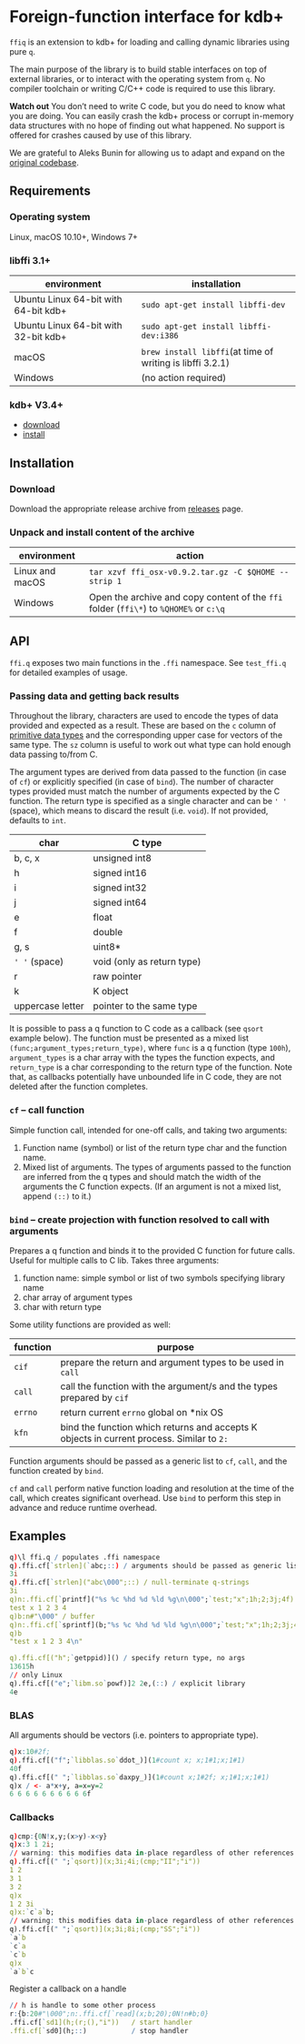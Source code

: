 # Foreign-function interface for kdb+

`ffiq` is an extension to kdb+ for loading and calling dynamic libraries using pure `q`. 

The main purpose of the library is to build stable interfaces on top of external libraries, or to interact with the operating system from `q`. No compiler toolchain or writing C/C++ code is required to use this library.

**Watch out** You don’t need to write C code, but you do need to know what you are doing. You can easily crash the kdb+ process or corrupt in-memory data structures with no hope of finding out what happened. No support is offered for crashes caused by use of this library.

We are grateful to Aleks Bunin for allowing us to adapt and expand on the [original codebase](https://github.com/enlnt/ffiq). 


## Requirements

### Operating system
Linux, macOS 10.10+, Windows 7+

### libffi 3.1+
environment                          | installation
-------------------------------------|----------------------------------------------------------
Ubuntu Linux 64-bit with 64-bit kdb+ | `sudo apt-get install libffi-dev`
Ubuntu Linux 64-bit with 32-bit kdb+ | `sudo apt-get install libffi-dev:i386`
macOS                                | `brew install libffi`(at time of writing is libffi 3.2.1)
Windows                              | (no action required)


### kdb+ V3.4+

- [download](http://kx.com/download/)
- [install](http://code.kx.com/q/tutorials/install/)


## Installation

### Download
Download the appropriate release archive from [releases](../../releases/latest) page. 

### Unpack and install content of the archive 

environment     | action
----------------|---------------------------------------------------------------------------------------
Linux and macOS | `tar xzvf ffi_osx-v0.9.2.tar.gz -C $QHOME --strip 1`
Windows         | Open the archive and copy content of the `ffi` folder (`ffi\*`) to `%QHOME%` or `c:\q`


## API

`ffi.q` exposes two main functions in the `.ffi` namespace. See `test_ffi.q` for detailed examples of usage.


### Passing data and getting back results

Throughout the library, characters are used to encode the types of data provided and expected as a result. These are based on the `c` column of [primitive data types](http://code.kx.com/q/ref/datatypes/#primitive-datatypes) and the corresponding upper case for vectors of the same type. The `sz` column is useful to work out what type can hold enough data passing to/from C.

The argument types are derived from data passed to the function (in case of `cf`) or explicitly specified (in case of `bind`). The number of character types provided must match the number of arguments expected by the C function.
The return type is specified as a single character and can be `' '` (space), which means to discard the result (i.e. `void`). If not provided, defaults to `int`.

char             | C type       
-----------------| -------------------------|
b, c, x          | unsigned int8
h                | signed int16
i                | signed int32
j                | signed int64
e                | float
f                | double
g, s             | uint8*
`' '` (space)    | void (only as return type)
r                | raw pointer
k                | K object
uppercase letter | pointer to the same type

It is possible to pass a q function to C code as a callback (see `qsort` example below). The function must be presented as a mixed list `(func;argument_types;return_type)`, where `func` is a q function (type `100h`), `argument_types` is a char array with the types the function expects, and `return_type` is a char corresponding to the return type of the function. Note that, as callbacks potentially have unbounded life in C code, they are not deleted after the function completes.


### `cf` – call function

Simple function call, intended for one-off calls, and taking two arguments:

1. Function name (symbol) or list of the return type char and the function name.
2. Mixed list of arguments. The types of arguments passed to the function are inferred from the q types and should match the width of the arguments the C function expects. (If an argument is not a mixed list, append `(::)` to it.)


### `bind` – create projection with function resolved to call with arguments

Prepares a q function and binds it to the provided C function for future calls. Useful for multiple calls to C lib. Takes three arguments:

1. function name: simple symbol or list of two symbols specifying library name 
2. char array of argument types
3. char with return type


Some utility functions are provided as well:

function | purpose
---------|-------------------------------------------------------------------------------------
`cif`    | prepare the return and argument types to be used in `call`
`call`   | call the function with the argument/s and the types prepared by `cif`
`errno`  | return current `errno` global on \*nix OS
`kfn`    | bind the function which returns and accepts K objects in current process. Similar to `2:`

Function arguments should be passed as a generic list to `cf`, `call`, and the function created by `bind`.

`cf` and `call` perform native function loading and resolution at the time of the call, which creates significant overhead. Use `bind` to perform this step in advance and reduce runtime overhead.


## Examples
```q
q)\l ffi.q / populates .ffi namespace
q).ffi.cf[`strlen](`abc;::) / arguments should be passed as generic lists
3i
q).ffi.cf[`strlen]("abc\000";::) / null-terminate q-strings
3i
q)n:.ffi.cf[`printf]("%s %c %hd %d %ld %g\n\000";`test;"x";1h;2;3j;4f)
test x 1 2 3 4
q)b:n#"\000" / buffer
q)n:.ffi.cf[`sprintf](b;"%s %c %hd %d %ld %g\n\000";`test;"x";1h;2;3j;4f)
q)b
"test x 1 2 3 4\n"

q).ffi.cf[("h";`getppid)]() / specify return type, no args
13615h
// only Linux
q).ffi.cf[("e";`libm.so`powf)]2 2e,(::) / explicit library
4e
```


### BLAS 
All arguments should be vectors (i.e. pointers to appropriate type).
```q
q)x:10#2f;
q).ffi.cf[("f";`libblas.so`ddot_)](1#count x; x;1#1;x;1#1)
40f
q).ffi.cf[(" ";`libblas.so`daxpy_)](1#count x;1#2f; x;1#1;x;1#1)
q)x / <- a*x+y, a=x=y=2
6 6 6 6 6 6 6 6 6 6f
```


### Callbacks
```q
q)cmp:{0N!x,y;(x>y)-x<y} 
q)x:3 1 2i;
// warning: this modifies data in-place regardless of other references.
q).ffi.cf[(" ";`qsort)](x;3i;4i;(cmp;"II";"i")) 
1 2
3 1
3 2
q)x
1 2 3i
q)x:`c`a`b;
// warning: this modifies data in-place regardless of other references.
q).ffi.cf[(" ";`qsort)](x;3i;8i;(cmp;"SS";"i")) 
`a`b
`c`a
`c`b
q)x
`a`b`c
```
Register a callback on a handle
```q
// h is handle to some other process
r:{b:20#"\000";n:.ffi.cf[`read](x;b;20);0N!n#b;0}
.ffi.cf[`sd1](h;(r;(),"i"))   / start handler
.ffi.cf[`sd0](h;::)           / stop handler
```

